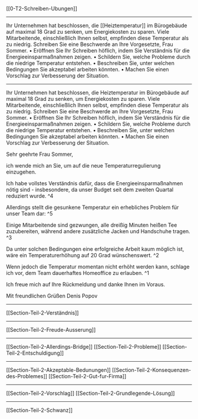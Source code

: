[[0-T2-Schreiben-Ubungen]]

---

Ihr Unternehmen hat beschlossen, die [[Heiztemperatur]] im Bürogebäude auf maximal 18 Grad zu senken, um Energiekosten zu sparen. Viele Mitarbeitende, einschließlich Ihnen selbst, empfinden diese Temperatur als zu niedrig. Schreiben Sie eine Beschwerde an Ihre Vorgesetzte, Frau Sommer.
	•	Eröffnen Sie Ihr Schreiben höflich, indem Sie Verständnis für die Energieeinsparmaßnahmen zeigen.
	•	Schildern Sie, welche Probleme durch die niedrige Temperatur entstehen.
	•	Beschreiben Sie, unter welchen Bedingungen Sie akzeptabel arbeiten könnten.
	•	Machen Sie einen Vorschlag zur Verbesserung der Situation.

---

Ihr Unternehmen hat beschlossen, die Heiztemperatur im Bürogebäude auf maximal 18 Grad zu senken, um Energiekosten zu sparen. Viele Mitarbeitende, einschließlich Ihnen selbst, empfinden diese Temperatur als zu niedrig. Schreiben Sie eine Beschwerde an Ihre Vorgesetzte, Frau Sommer.
	•	Eröffnen Sie Ihr Schreiben höflich, indem Sie Verständnis für die Energieeinsparmaßnahmen zeigen.
	•	Schildern Sie, welche Probleme durch die niedrige Temperatur entstehen.
	•	Beschreiben Sie, unter welchen Bedingungen Sie akzeptabel arbeiten könnten.
	•	Machen Sie einen Vorschlag zur Verbesserung der Situation.


Sehr geehrte Frau Sommer,

ich wende mich an Sie, um auf die neue Temperaturregulierung einzugehen.

Ich habe vollstes Verständnis dafür, dass die Energieeinsparmaßnahmen nötig sind - insbesondere, da unser Budget seit dem zweiten Quartal reduziert wurde. ^4


Allerdings stellt die gesunkene Temperatur ein erhebliches Problem für unser Team dar: ^5


Einige Mitarbeitende sind gezwungen, alle dreißig Minuten heißen Tee zuzubereiten, während andere zusätzliche Jacken und Handschuhe tragen. ^3


Da unter solchen Bedingungen eine erfolgreiche Arbeit kaum möglich ist, wäre ein Temperaturerhöhung auf 20 Grad wünschenswert. ^2


Wenn jedoch die Temperatur momentan nicht erhöht werden kann, schlage ich vor, dem Team dauerhaftes Homeoffice zu erlauben. ^1


Ich freue mich auf Ihre Rückmeldung und danke Ihnen im Voraus.

Mit freundlichen Grüßen
Denis Popov

---
[[Section-Teil-2-Verständnis]]

---
[[Section-Teil-2-Freude-Ausserung]]

---
[[Section-Teil-2-Allerdings-Bridge]]
[[Section-Teil-2-Probleme]]
[[Section-Teil-2-Entschuldigung]]

---
[[Section-Teil-2-Akzeptable-Bedunungen]]
[[Section-Teil-2-Konsequenzen-des-Problemes]]
[[Section-Teil-2-Gut-fur-Firma]]

---
[[Section-Teil-2-Vorschlag]]
[[Section-Teil-2-Grundlegende-Lösung]]

---
[[Section-Teil-2-Schwanz]]

